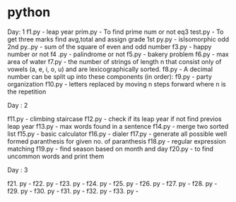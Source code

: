 # python

Day: 1
f1.py - leap year
prim.py - To find prime num or not
eq3 test.py - To get three marks find avg,total and assign grade
1st py.py - isIsomorphic
odd 2nd py..py - sum of the square  of even and odd number
f3.py - happy number or not
f4 .py - palindrome or not
f5.py - bakery problem
f6.py -  max area of water
f7.py - the number of strings of length n that consist only of vowels (a, e, i, o, u) and are lexicographically sorted.
f8.py - A decimal number can be split up into these components (in order):
f9.py - party organization
f10.py -  letters replaced by moving n steps forward where n is the repetition 

Day : 2

f11.py - climbing staircase
f12.py - check if its leap year if not find previos leap year
f13.py - max words found in a sentence
f14.py - merge two sorted list
f15.py - basic calculator
f16.py - dialer
f17.py -  generate all possible well formed paranthesis for given no. of paranthesis
f18.py - regular expression matching
f19.py - find season based on month and day
f20.py - to find uncommon words and print them

Day : 3

f21. py - 
f22. py - 
f23. py - 
f24. py - 
f25. py - 
f26. py - 
f27. py - 
f28. py - 
f29. py - 
f30. py - 
f31. py - 
f32. py - 
f33. py - 

